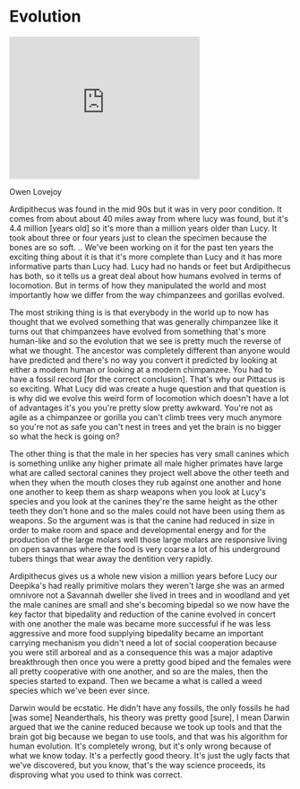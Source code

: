 # Evolution

<iframe width="340" height="254" src="https://www.youtube.com/embed/RzWNh9ZpOCw" frameborder="0" allow="accelerometer; autoplay; encrypted-media; gyroscope; picture-in-picture" allowfullscreen></iframe>

Owen Lovejoy

Ardipithecus was found in the mid 90s but it was in very poor
condition. It comes from about about 40 miles away from where lucy was
found, but it's 4.4 million [years old] so it's more than a million
years older than Lucy. It took about three or four years just to clean
the specimen because the bones are so soft. .. We've been working on
it for the past ten years the exciting thing about it is that it's
more complete than Lucy and it has more informative parts than Lucy
had. Lucy had no hands or feet but Ardipithecus has both, so it tells
us a great deal about how humans evolved in terms of locomotion. But
in terms of how they manipulated the world and most importantly how we
differ from the way chimpanzees and gorillas evolved.

The most striking thing is is that everybody in the world up to now
has thought that we evolved something that was generally chimpanzee
like it turns out that chimpanzees have evolved from something that's
more human-like and so the evolution that we see is pretty much the
reverse of what we thought. The ancestor was completely different than
anyone would have predicted and there's no way you convert it
predicted by looking at either a modern human or looking at a modern
chimpanzee. You had to have a fossil record [for the correct
conclusion]. That's why our Pittacus is so exciting. What Lucy did was
create a huge question and that question is is why did we evolve this
weird form of locomotion which doesn't have a lot of advantages it's
you you're pretty slow pretty awkward.  You're not as agile as a
chimpanzee or gorilla you can't climb trees very much anymore so
you're not as safe you can't nest in trees and yet the brain is no
bigger so what the heck is going on?

The other thing is that the male in her species has very small canines
which is something unlike any higher primate all male higher primates
have large what are called sectoral canines they project well above
the other teeth and when they when the mouth closes they rub against
one another and hone one another to keep them as sharp weapons when
you look at Lucy's species and you look at the canines they're the
same height as the other teeth they don't hone and so the males could
not have been using them as weapons. So the argument was is that the
canine had reduced in size in order to make room and space and
developmental energy and for the production of the large molars well
those large molars are responsive living on open savannas where the
food is very coarse a lot of his underground tubers things that wear
away the dentition very rapidly.

Ardipithecus gives us a whole new vision a million years before Lucy
our Deepika's had really primitive molars they weren't large she was
an armed omnivore not a Savannah dweller she lived in trees and in
woodland and yet the male canines are small and she's becoming bipedal
so we now have the key factor that bipedality and reduction of the
canine evolved in concert with one another the male was became more
successful if he was less aggressive and more food supplying
bipedality became an important carrying mechanism you didn't need a
lot of social cooperation because you were still arboreal and as a
consequence this was a major adaptive breakthrough then once you were
a pretty good biped and the females were all pretty cooperative with
one another, and so are the males, then the species started to
expand. Then we became a what is called a weed species which we've
been ever since.

Darwin would be ecstatic. He didn't have any fossils, the only fossils
he had [was some] Neanderthals, his theory was pretty good [sure], I
mean Darwin argued that we the canine reduced because we took up tools
and that the brain got big because we began to use tools, and that was
his algorithm for human evolution. It's completely wrong, but it's
only wrong because of what we know today. It's a perfectly good
theory.  It's just the ugly facts that we've discovered, but you know,
that's the way science proceeds, its disproving what you used to think
was correct.
